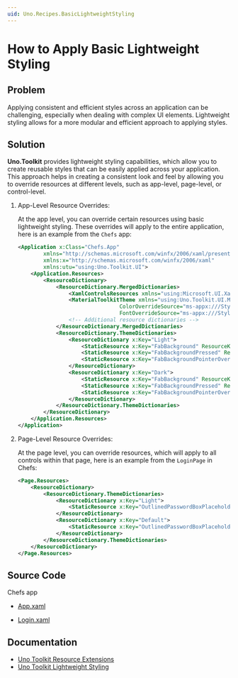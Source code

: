 ```yaml
---
uid: Uno.Recipes.BasicLightweightStyling
---
```


# How to Apply Basic Lightweight Styling

## Problem

Applying consistent and efficient styles across an application can be challenging, especially when dealing with complex UI elements. Lightweight styling allows for a more modular and efficient approach to applying styles.

## Solution

**Uno.Toolkit** provides lightweight styling capabilities, which allow you to create reusable styles that can be easily applied across your application. This approach helps in creating a consistent look and feel by allowing you to override resources at different levels, such as app-level, page-level, or control-level.

1. App-Level Resource Overrides:

    At the app level, you can override certain resources using basic lightweight styling. These overrides will apply to the entire application, here is an example from the `Chefs` app:

    ```xml
    <Application x:Class="Chefs.App"
            xmlns="http://schemas.microsoft.com/winfx/2006/xaml/presentation"
            xmlns:x="http://schemas.microsoft.com/winfx/2006/xaml"
            xmlns:utu="using:Uno.Toolkit.UI">
        <Application.Resources>
            <ResourceDictionary>
                <ResourceDictionary.MergedDictionaries>
                    <XamlControlsResources xmlns="using:Microsoft.UI.Xaml.Controls" />
                    <MaterialToolkitTheme xmlns="using:Uno.Toolkit.UI.Material"
                                    ColorOverrideSource="ms-appx:///Styles/ColorPaletteOverride.xaml"
                                    FontOverrideSource="ms-appx:///Styles/MaterialFontsOverride.xaml" />
                    <!-- Additional resource dictionaries -->
                </ResourceDictionary.MergedDictionaries>
                <ResourceDictionary.ThemeDictionaries>
                    <ResourceDictionary x:Key="Light">
                        <StaticResource x:Key="FabBackground" ResourceKey="PrimaryBrush" />
                        <StaticResource x:Key="FabBackgroundPressed" ResourceKey="PrimaryBrush" />
                        <StaticResource x:Key="FabBackgroundPointerOver" ResourceKey="PrimaryBrush" />
                    </ResourceDictionary>
                    <ResourceDictionary x:Key="Dark">
                        <StaticResource x:Key="FabBackground" ResourceKey="PrimaryBrush" />
                        <StaticResource x:Key="FabBackgroundPressed" ResourceKey="PrimaryBrush" />
                        <StaticResource x:Key="FabBackgroundPointerOver" ResourceKey="PrimaryBrush" />
                    </ResourceDictionary>
                </ResourceDictionary.ThemeDictionaries>
            </ResourceDictionary>
        </Application.Resources>
    </Application>
    ```

2. Page-Level Resource Overrides:

    At the page level, you can override resources, which will apply to all controls within that page, here is an example from the `LoginPage` in Chefs:

    ```xml
    <Page.Resources>
        <ResourceDictionary>
            <ResourceDictionary.ThemeDictionaries>
                <ResourceDictionary x:Key="Light">
                    <StaticResource x:Key="OutlinedPasswordBoxPlaceholderForeground" ResourceKey="OnSurfaceMediumBrush" />
                </ResourceDictionary>
                <ResourceDictionary x:Key="Default">
                    <StaticResource x:Key="OutlinedPasswordBoxPlaceholderForeground" ResourceKey="OnSurfaceMediumBrush" />
                </ResourceDictionary>
            </ResourceDictionary.ThemeDictionaries>
        </ResourceDictionary>
    </Page.Resources>    
    ```

## Source Code

Chefs app

- [App.xaml](https://github.com/unoplatform/uno.chefs/blob/main/src/Chefs/App.xaml)

- [Login.xaml](https://github.com/unoplatform/uno.chefs/blob/6edfea34e5adc1245f0d0ae1c71c1b0193d15b06/src/Chefs/Views/LoginPage.xaml#L17-L30)

## Documentation

- [Uno Toolkit Resource Extensions](xref:Uno.Toolkit.Helpers.ResourceExtensions)
- [Uno Toolkit Lightweight Styling](xref:Uno.Toolkit.LightweightStyling)

